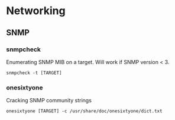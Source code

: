 # Networking

## SNMP

### snmpcheck

Enumerating SNMP MIB on a target. Will work if SNMP version < 3.

```console
snmpcheck -t [TARGET]
```

### onesixtyone
Cracking SNMP community strings
```console
onesixtyone [TARGET] -c /usr/share/doc/onesixtyone/dict.txt
```
